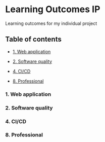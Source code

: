 # Learning Outcomes IP
Learning outcomes for my individual project

## Table of contents
* [1. Web application](#1-web-application)

* [2. Software quality](#2-software-quality)
* [4. CI/CD](#4-cicd)
* [8. Professional](#8-professional)

### 1. Web application

### 2. Software quality

### 4. CI/CD

### 8. Professional